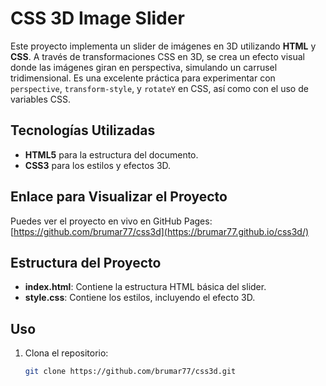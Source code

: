 # CSS 3D Image Slider

Este proyecto implementa un slider de imágenes en 3D utilizando **HTML** y **CSS**. A través de transformaciones CSS en 3D, se crea un efecto visual donde las imágenes giran en perspectiva, simulando un carrusel tridimensional. Es una excelente práctica para experimentar con `perspective`, `transform-style`, y `rotateY` en CSS, así como con el uso de variables CSS.

## Tecnologías Utilizadas
- **HTML5** para la estructura del documento.
- **CSS3** para los estilos y efectos 3D.

## Enlace para Visualizar el Proyecto
Puedes ver el proyecto en vivo en GitHub Pages:
[https://github.com/brumar77/css3d](https://brumar77.github.io/css3d/)

## Estructura del Proyecto
- **index.html**: Contiene la estructura HTML básica del slider.
- **style.css**: Contiene los estilos, incluyendo el efecto 3D.

## Uso
1. Clona el repositorio:
   ```bash
   git clone https://github.com/brumar77/css3d.git
